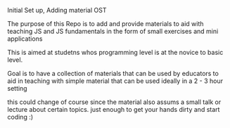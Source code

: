 Initial Set up, Adding material OST


The purpose of this Repo is to add and provide materials to aid with teaching JS and JS fundamentals in the form of small exercises and mini applications

This is aimed at studetns whos programming level is at the novice to basic level. 

Goal is to have a collection of materials that can be used by educators to aid in teaching with simple material that can be used ideally in a 2 - 3 hour setting 

this could change of course since the material also assums a small talk or lecture about certain topics. just enough to get your hands dirty and start coding :)



